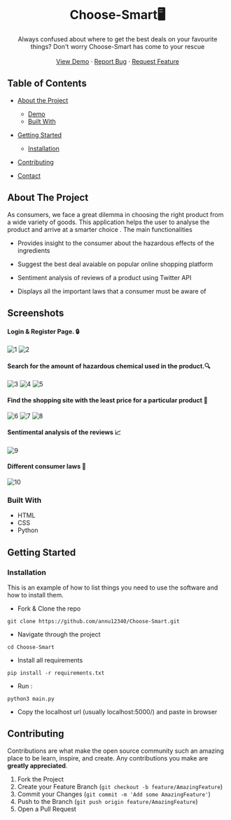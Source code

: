 
  <h1 align="center">Choose-Smart🖥️</h1>

  <p align="center">
    Always confused about where to get the best deals on your favourite things? Don't worry Choose-Smart has come to your rescue
    <br />
    <br />
    <a href="https://github.com/annu12340/Choose-Smart">View Demo</a>
    ·
    <a href="https://github.com/annu12340/Choose-Smart/issues">Report Bug</a>
    ·
    <a href="https://github.com/annu12340/Choose-Smart/issues">Request Feature</a>
  </p>


<!-- TABLE OF CONTENTS -->
## Table of Contents

* [About the Project](#about-the-project)
  * [Demo](#demo)
  * [Built With](#built-with)
  
* [Getting Started](#getting-started)
  * [Installation](#installation)
* [Contributing](#contributing)
* [Contact](#contact)


<!-- ABOUT THE PROJECT -->
## About The Project

As consumers, we face a great dilemma in choosing the right product from a wide variety of goods. This application helps the user to analyse the product and arrive at a smarter choice .
The main functionalities 

* Provides insight to the consumer about the hazardous effects of the ingredients

* Suggest the best deal avaiable on popular online shopping platform


* Sentiment analysis of reviews of a product using Twitter API

* Displays all the important laws that a consumer must be aware of

## Screenshots


#### Login & Register Page. 🔒
![1](https://user-images.githubusercontent.com/43414928/80920713-58ed2e00-8d8f-11ea-97cf-ba429a2ac4e9.png)
![2](https://user-images.githubusercontent.com/43414928/80920715-5ab6f180-8d8f-11ea-9db8-769f8588db16.png)

#### Search for the amount of hazardous chemical used in the product.🔍 
![3](https://user-images.githubusercontent.com/43414928/80920718-5be81e80-8d8f-11ea-8c07-c71fbf458900.png)
![4](https://user-images.githubusercontent.com/43414928/80920719-5d194b80-8d8f-11ea-9ced-8919e1be2f60.png)
![5](https://user-images.githubusercontent.com/43414928/80920721-61456900-8d8f-11ea-8dad-f69bd1009e49.png)

#### Find the shopping site with the least price for a particular product 🔎
![6](https://user-images.githubusercontent.com/43414928/80920723-62769600-8d8f-11ea-888a-adf8b6d49e76.png)
![7](https://user-images.githubusercontent.com/43414928/80920729-65718680-8d8f-11ea-8cf9-f48e86888c6d.png)
![8](https://user-images.githubusercontent.com/43414928/80920732-66a2b380-8d8f-11ea-8972-b493b16a53cb.png)

#### Sentimental analysis of the reviews 📈
![9](https://user-images.githubusercontent.com/43414928/80920734-6aced100-8d8f-11ea-9f9a-357adff47b8f.png)


#### Different consumer laws 📜
![10](https://user-images.githubusercontent.com/43414928/80920742-70c4b200-8d8f-11ea-9c63-091a19f84d62.png)

### Built With
* HTML
* CSS
* Python

<!-- GETTING STARTED -->
## Getting Started

### Installation

This is an example of how to list things you need to use the software and how to install them.
* Fork & Clone the repo
```
git clone https://github.com/annu12340/Choose-Smart.git
```

* Navigate through the project
```
cd Choose-Smart
```
* Install all requirements
``` 
pip install -r requirements.txt
```

* Run :
```
python3 main.py
```
 
* Copy the localhost url (usually localhost:5000/) and paste in browser

<!-- CONTRIBUTING -->
## Contributing

Contributions are what make the open source community such an amazing place to be learn, inspire, and create. Any contributions you make are **greatly appreciated**.

1. Fork the Project
2. Create your Feature Branch (`git checkout -b feature/AmazingFeature`)
3. Commit your Changes (`git commit -m 'Add some AmazingFeature'`)
4. Push to the Branch (`git push origin feature/AmazingFeature`)
5. Open a Pull Request




